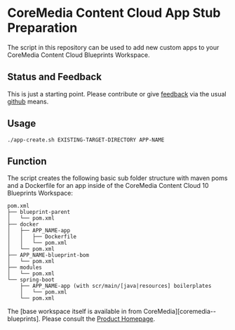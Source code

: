 # CoreMedia Content Cloud App Stub Preparation

The script in this repository can be used to add new custom apps to your 
CoreMedia Content Cloud Blueprints Workspace.

## Status and Feedback

This is just a starting point. Please contribute or give [feedback][issues] via 
the usual [github][github] means.

## Usage

```
./app-create.sh EXISTING-TARGET-DIRECTORY APP-NAME
```    

## Function

The script creates the following basic sub folder structure with maven poms 
and a Dockerfile for an app inside of the CoreMedia Content Cloud 10 Blueprints
Workspace:

```    
pom.xml
├── blueprint-parent
│   └── pom.xml
├── docker
│   ├── APP_NAME-app
│   │   ├── Dockerfile
│   │   └── pom.xml
│   └── pom.xml
├── APP_NAME-blueprint-bom
│   └── pom.xml
├── modules
│   └── pom.xml
└── spring-boot
    ├── APP_NAME-app (with scr/main/[java|resources] boilerplates 
    │   └── pom.xml
    └── pom.xml
```

The [base workspace itself is available in from CoreMedia][coremedia--blueprints]. 
Please consult the [Product Homepage][coremedia].

[coremedia]: https://www.coremedia.com/
[coremedia-prints]: https://github.com/coremedia-contributions/coremedia-blueprints-workspace/tree/cmcc-10-1907
[issues]: https://github.com/blackappsolutions/cmccAppCreator/issues
[github]: https://github.com/
